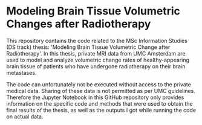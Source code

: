 # Modeling Brain Tissue Volumetric Changes after Radiotherapy
This repository contains the code related to the MSc Information Studies (DS track) thesis: 'Modeling Brain Tissue Volumetric Change after Radiotherapy'. In this thesis, private MRI data from UMC Amsterdam are used to model and analyze volumetric change rates of healthy-appearing brain tissue of patients who have undergone radiotherapy on their brain metastases. 

The code can unfortunately not be executed without access to the private medical data. Sharing of these data is not permitted as per UMC guidelines. Therefore the Jupyter Notebook in this GitHub repository only provides information on the specific code and methods that were used to obtain the final results of the thesis, as well as the outputs I got while running the code on actual data. 
